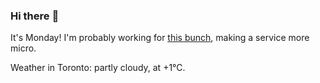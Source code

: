 ### Hi there :wave:

It's Monday! I'm probably working for [this bunch](https://github.com/kohofinancial), making a service more micro.

Weather in Toronto: partly cloudy, at +1°C.
